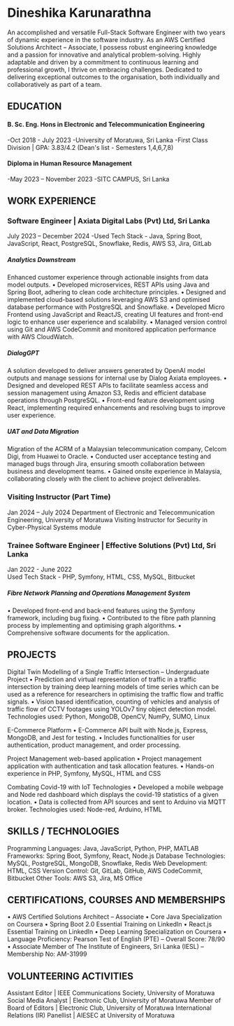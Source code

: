 # Dineshika Karunarathna

An accomplished and versatile Full-Stack Software Engineer with two years of dynamic experience in the software industry. As an AWS Certified Solutions Architect – Associate, I possess robust engineering knowledge and a passion for innovative and analytical problem-solving. Highly adaptable and driven by a commitment to continuous learning and professional growth, I thrive on embracing challenges. Dedicated to delivering exceptional outcomes to the organisation, both individually and collaboratively as part of a team.

## EDUCATION
#### B. Sc. Eng. Hons in Electronic and Telecommunication Engineering
-Oct 2018 - July 2023
-University of Moratuwa, Sri Lanka
-First Class Division | GPA: 3.83/4.2 (Dean's list - Semesters 1,4,6,7,8)

#### Diploma in Human Resource Management	
-May 2023 – November 2023
-SITC CAMPUS, Sri Lanka	

## WORK EXPERIENCE
### Software Engineer | Axiata Digital Labs (Pvt) Ltd, Sri Lanka
July 2023 – December 2024 
-Used Tech Stack - Java, Spring Boot, JavaScript, React, PostgreSQL, Snowflake, Redis, AWS S3, Jira, GitLab
##### Analytics Downstream
Enhanced customer experience through actionable insights from data model outputs.
•	Developed microservices, REST APIs using Java and Spring Boot, adhering to clean code architecture principles.
•	Designed and implemented cloud-based solutions leveraging AWS S3 and optimised database performance with PostgreSQL and Snowflake.
•	Developed Micro Frontend using JavaScript and ReactJS, creating UI features and front-end logic to enhance user experience and scalability.
•	Managed version control using Git and AWS CodeCommit and monitored application performance with AWS CloudWatch.

##### DialogGPT
A solution developed to deliver answers generated by OpenAI model outputs and manage sessions for internal use by Dialog Axiata employees.
•	Designed and developed REST APIs to facilitate seamless access and session management using Amazon S3, Redis and efficient database operations through PostgreSQL.
•	Front-end feature development using React, implementing required enhancements and resolving bugs to improve user experience.

##### UAT and Data Migration
Migration of the ACRM of a Malaysian telecommunication company, Celcom Digi, from Huawei to Oracle. 
•	Conducted user acceptance testing and managed bugs through Jira, ensuring smooth collaboration between business and development teams. 
•	Gained onsite experience in Malaysia, collaborating closely with the client to achieve project deliverables.

### Visiting Instructor (Part Time)	
Jan 2024 – July 2024
Department of Electronic and Telecommunication Engineering, University of Moratuwa
Visiting Instructor for Security in Cyber-Physical Systems module 


### Trainee Software Engineer | Effective Solutions (Pvt) Ltd, Sri Lanka	
Jan 2022 - June 2022    
Used Tech Stack - PHP, Symfony, HTML, CSS, MySQL, Bitbucket                        
##### Fibre Network Planning and Operations Management System
•	Developed front-end and back-end features using the Symfony framework, including bug fixing.
•	Contributed to the fibre path planning process by implementing and optimising graph algorithms.
•	Comprehensive software documents for the application.

## PROJECTS
Digital Twin Modelling of a Single Traffic Intersection – Undergraduate Project
•	Prediction and virtual representation of traffic in a traffic intersection by training deep learning models of time series which can be used as a reference for researchers in optimising the traffic flow and traffic signals.
•	Vision based identification, counting of vehicles and analysis of traffic flow of CCTV footages using YOLOv7 tiny object detection model. 
Technologies used: Python, MongoDB, OpenCV, NumPy, SUMO, Linux

E-Commerce Platform 
•	E-Commerce API built with Node.js, Express, MongoDB, and Jest for testing. 
•	Includes functionalities for user authentication, product management, and order processing.

Project Management web-based application
•	Project management application with authentication and task allocation features.
•	Hands-on experience in PHP, Symfony, MySQL, HTML and CSS

Combating Covid-19 with IoT Technologies
•	Developed a mobile webpage and Node red dashboard which displays the covid-19 statistics of a given location. 
•	Data is collected from API sources and sent to Arduino via MQTT broker.
Technologies used: Node-red, Arduino, HTML

## SKILLS / TECHNOLOGIES
Programming Languages: Java, JavaScript, Python, PHP, MATLAB
Frameworks: Spring Boot, Symfony, React, Node.js
Database Technologies: MySQL, PostgreSQL, MongoDB, Snowflake, Redis
Web Development: HTML, CSS
Version Control: Git, GitLab, GitHub, AWS CodeCommit, Bitbucket
Other Tools: AWS S3, Jira, MS Office

## CERTIFICATIONS, COURSES AND MEMBERSHIPS
•	AWS Certified Solutions Architect – Associate
•	Core Java Specialization on Coursera
•	Spring Boot 2.0 Essential Training on LinkedIn
•	React.js Essential Training on LinkedIn
•	Deep Learning Specialization on Coursera
•	Language Proficiency: Pearson Test of English (PTE) – Overall Score: 78/90
•	Associate Member of The Institute of Engineers, Sri Lanka (IESL) – Membership No: AM-31999	

## VOLUNTEERING ACTIVITIES
Assistant Editor | IEEE Communications Society, University of Moratuwa
Social Media Analyst | Electronic Club, University of Moratuwa
Member of Board of Editors | Electronic Club, University of Moratuwa 
International Relations (IR) Panellist | AIESEC at University of Moratuwa
